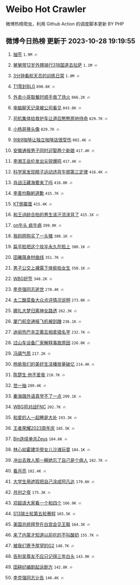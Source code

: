 # Weibo Hot Crawler 



微博热榜爬虫，利用 Github Action 的调度脚本更新 BY PHP 


## 微博今日热榜 更新于 2023-10-28 19:19:55 
1. [抽签](https://s.weibo.com/weibo?q=%E6%8A%BD%E7%AD%BE&t=31&band_rank=1&Refer=top) `1.9M 🔥` 

1. [舅舅带12岁外甥骑行318国道去拉萨](https://s.weibo.com/weibo?q=%23%E8%88%85%E8%88%85%E5%B8%A612%E5%B2%81%E5%A4%96%E7%94%A5%E9%AA%91%E8%A1%8C318%E5%9B%BD%E9%81%93%E5%8E%BB%E6%8B%89%E8%90%A8%23&t=31&band_rank=2&Refer=top) `1.1M 🔥` 

1. [3分钟看航天员的训练日常](https://s.weibo.com/weibo?q=%233%E5%88%86%E9%92%9F%E7%9C%8B%E8%88%AA%E5%A4%A9%E5%91%98%E7%9A%84%E8%AE%AD%E7%BB%83%E6%97%A5%E5%B8%B8%23&t=31&band_rank=3&Refer=top) `1.0M 🔥` 

1. [T1零封BLG](https://s.weibo.com/weibo?q=%23T1%E9%9B%B6%E5%B0%81BLG%23&t=31&band_rank=4&Refer=top) `890.6K 🔥` 

1. [外卖小哥取餐时顺手救了场火](https://s.weibo.com/weibo?q=%23%E5%A4%96%E5%8D%96%E5%B0%8F%E5%93%A5%E5%8F%96%E9%A4%90%E6%97%B6%E9%A1%BA%E6%89%8B%E6%95%91%E4%BA%86%E5%9C%BA%E7%81%AB%23&t=31&band_rank=5&Refer=top) `866.2K 🔥` 

1. [电脑聊天记录被公司看见](https://s.weibo.com/weibo?q=%E7%94%B5%E8%84%91%E8%81%8A%E5%A4%A9%E8%AE%B0%E5%BD%95%E8%A2%AB%E5%85%AC%E5%8F%B8%E7%9C%8B%E8%A7%81&t=31&band_rank=6&Refer=top) `843.8K 🔥` 

1. [司机集体给救护车让道后憨憨原地待命](https://s.weibo.com/weibo?q=%23%E5%8F%B8%E6%9C%BA%E9%9B%86%E4%BD%93%E7%BB%99%E6%95%91%E6%8A%A4%E8%BD%A6%E8%AE%A9%E9%81%93%E5%90%8E%E6%86%A8%E6%86%A8%E5%8E%9F%E5%9C%B0%E5%BE%85%E5%91%BD%23&t=31&band_rank=7&Refer=top) `829.7K 🔥` 

1. [小杨哥换头像](https://s.weibo.com/weibo?q=%23%E5%B0%8F%E6%9D%A8%E5%93%A5%E6%8D%A2%E5%A4%B4%E5%83%8F%23&t=31&band_rank=8&Refer=top) `829.7K 🔥` 

1. [9块9咖啡让独立咖啡店很受伤](https://s.weibo.com/weibo?q=%239%E5%9D%979%E5%92%96%E5%95%A1%E8%AE%A9%E7%8B%AC%E7%AB%8B%E5%92%96%E5%95%A1%E5%BA%97%E5%BE%88%E5%8F%97%E4%BC%A4%23&t=31&band_rank=9&Refer=top) `802.4K 🔥` 

1. [安徽通报男子同时迎娶两个新娘](https://s.weibo.com/weibo?q=%23%E5%AE%89%E5%BE%BD%E9%80%9A%E6%8A%A5%E7%94%B7%E5%AD%90%E5%90%8C%E6%97%B6%E8%BF%8E%E5%A8%B6%E4%B8%A4%E4%B8%AA%E6%96%B0%E5%A8%98%23&t=31&band_rank=10&Refer=top) `417.4K 🔥` 

1. [李湘王岳伦发出尖锐爆鸣](https://s.weibo.com/weibo?q=%23%E6%9D%8E%E6%B9%98%E7%8E%8B%E5%B2%B3%E4%BC%A6%E5%8F%91%E5%87%BA%E5%B0%96%E9%94%90%E7%88%86%E9%B8%A3%23&t=31&band_rank=11&Refer=top) `417.4K 🔥` 

1. [科学家发现精子运动违背牛顿第三定律](https://s.weibo.com/weibo?q=%23%E7%A7%91%E5%AD%A6%E5%AE%B6%E5%8F%91%E7%8E%B0%E7%B2%BE%E5%AD%90%E8%BF%90%E5%8A%A8%E8%BF%9D%E8%83%8C%E7%89%9B%E9%A1%BF%E7%AC%AC%E4%B8%89%E5%AE%9A%E5%BE%8B%23&t=31&band_rank=12&Refer=top) `416.4K 🔥` 

1. [肖战汪藏海要来了吗](https://s.weibo.com/weibo?q=%23%E8%82%96%E6%88%98%E6%B1%AA%E8%97%8F%E6%B5%B7%E8%A6%81%E6%9D%A5%E4%BA%86%E5%90%97%23&t=31&band_rank=13&Refer=top) `416.0K 🔥` 

1. [李善均鞠躬道歉](https://s.weibo.com/weibo?q=%23%E6%9D%8E%E5%96%84%E5%9D%87%E9%9E%A0%E8%BA%AC%E9%81%93%E6%AD%89%23&t=31&band_rank=14&Refer=top) `415.7K 🔥` 

1. [KT倒霉蛋](https://s.weibo.com/weibo?q=KT%E5%80%92%E9%9C%89%E8%9B%8B&t=31&band_rank=15&Refer=top) `415.4K 🔥` 

1. [和王诗龄合拍的男生该汗流浃背了](https://s.weibo.com/weibo?q=%E5%92%8C%E7%8E%8B%E8%AF%97%E9%BE%84%E5%90%88%E6%8B%8D%E7%9A%84%E7%94%B7%E7%94%9F%E8%AF%A5%E6%B1%97%E6%B5%81%E6%B5%83%E8%83%8C%E4%BA%86&t=31&band_rank=16&Refer=top) `415.1K 🔥` 

1. [on牛头 疯牛病](https://s.weibo.com/weibo?q=on%E7%89%9B%E5%A4%B4%20%E7%96%AF%E7%89%9B%E7%97%85&t=31&band_rank=17&Refer=top) `399.9K 🔥` 

1. [我妈网购买了一头猪](https://s.weibo.com/weibo?q=%23%E6%88%91%E5%A6%88%E7%BD%91%E8%B4%AD%E4%B9%B0%E4%BA%86%E4%B8%80%E5%A4%B4%E7%8C%AA%23&t=31&band_rank=18&Refer=top) `388.1K 🔥` 

1. [扁平脸把这个妆半永久在脸上](https://s.weibo.com/weibo?q=%E6%89%81%E5%B9%B3%E8%84%B8%E6%8A%8A%E8%BF%99%E4%B8%AA%E5%A6%86%E5%8D%8A%E6%B0%B8%E4%B9%85%E5%9C%A8%E8%84%B8%E4%B8%8A&t=31&band_rank=19&Refer=top) `380.1K 🔥` 

1. [田曦薇身材曲线](https://s.weibo.com/weibo?q=%23%E7%94%B0%E6%9B%A6%E8%96%87%E8%BA%AB%E6%9D%90%E6%9B%B2%E7%BA%BF%23&t=31&band_rank=20&Refer=top) `351.7K 🔥` 

1. [男子公交上裸露下体偷拍女生](https://s.weibo.com/weibo?q=%23%E7%94%B7%E5%AD%90%E5%85%AC%E4%BA%A4%E4%B8%8A%E8%A3%B8%E9%9C%B2%E4%B8%8B%E4%BD%93%E5%81%B7%E6%8B%8D%E5%A5%B3%E7%94%9F%23&t=31&band_rank=21&Refer=top) `350.1K 🔥` 

1. [WBG好签](https://s.weibo.com/weibo?q=WBG%E5%A5%BD%E7%AD%BE&t=31&band_rank=22&Refer=top) `348.2K 🔥` 

1. [李克强同志逝世](https://s.weibo.com/weibo?q=%23%E6%9D%8E%E5%85%8B%E5%BC%BA%E5%90%8C%E5%BF%97%E9%80%9D%E4%B8%96%23&t=31&band_rank=23&Refer=top) `278.4K 🔥` 

1. [太二酸菜鱼大众点评情况说明](https://s.weibo.com/weibo?q=%23%E5%A4%AA%E4%BA%8C%E9%85%B8%E8%8F%9C%E9%B1%BC%E5%A4%A7%E4%BC%97%E7%82%B9%E8%AF%84%E6%83%85%E5%86%B5%E8%AF%B4%E6%98%8E%23&t=31&band_rank=24&Refer=top) `273.0K 🔥` 

1. [娜扎大梦归离神女路透](https://s.weibo.com/weibo?q=%E5%A8%9C%E6%89%8E%E5%A4%A7%E6%A2%A6%E5%BD%92%E7%A6%BB%E7%A5%9E%E5%A5%B3%E8%B7%AF%E9%80%8F&t=31&band_rank=25&Refer=top) `262.3K 🔥` 

1. [厦门航空通报飞机被刮蹭](https://s.weibo.com/weibo?q=%23%E5%8E%A6%E9%97%A8%E8%88%AA%E7%A9%BA%E9%80%9A%E6%8A%A5%E9%A3%9E%E6%9C%BA%E8%A2%AB%E5%88%AE%E8%B9%AD%23&t=31&band_rank=26&Refer=top) `236.1K 🔥` 

1. [迪丽热巴辛芷蕾互相拿错名字](https://s.weibo.com/weibo?q=%E8%BF%AA%E4%B8%BD%E7%83%AD%E5%B7%B4%E8%BE%9B%E8%8A%B7%E8%95%BE%E4%BA%92%E7%9B%B8%E6%8B%BF%E9%94%99%E5%90%8D%E5%AD%97&t=31&band_rank=27&Refer=top) `232.7K 🔥` 

1. [过山车设备厂家解释事故原因](https://s.weibo.com/weibo?q=%23%E8%BF%87%E5%B1%B1%E8%BD%A6%E8%AE%BE%E5%A4%87%E5%8E%82%E5%AE%B6%E8%A7%A3%E9%87%8A%E4%BA%8B%E6%95%85%E5%8E%9F%E5%9B%A0%23&t=31&band_rank=28&Refer=top) `226.0K 🔥` 

1. [冯禧气质](https://s.weibo.com/weibo?q=%E5%86%AF%E7%A6%A7%E6%B0%94%E8%B4%A8&t=31&band_rank=29&Refer=top) `217.2K 🔥` 

1. [杨紫我们的美好生活播放量破亿](https://s.weibo.com/weibo?q=%23%E6%9D%A8%E7%B4%AB%E6%88%91%E4%BB%AC%E7%9A%84%E7%BE%8E%E5%A5%BD%E7%94%9F%E6%B4%BB%E6%92%AD%E6%94%BE%E9%87%8F%E7%A0%B4%E4%BA%BF%23&t=31&band_rank=30&Refer=top) `214.4K 🔥` 

1. [陈楚生 他不爱我](https://s.weibo.com/weibo?q=%E9%99%88%E6%A5%9A%E7%94%9F%20%E4%BB%96%E4%B8%8D%E7%88%B1%E6%88%91&t=31&band_rank=31&Refer=top) `210.7K 🔥` 

1. [世一抽](https://s.weibo.com/weibo?q=%E4%B8%96%E4%B8%80%E6%8A%BD&t=31&band_rank=32&Refer=top) `209.4K 🔥` 

1. [秦海璐外语真学不了一点](https://s.weibo.com/weibo?q=%23%E7%A7%A6%E6%B5%B7%E7%92%90%E5%A4%96%E8%AF%AD%E7%9C%9F%E5%AD%A6%E4%B8%8D%E4%BA%86%E4%B8%80%E7%82%B9%23&t=31&band_rank=33&Refer=top) `209.1K 🔥` 

1. [WBG将对战FNC](https://s.weibo.com/weibo?q=%23WBG%E5%B0%86%E5%AF%B9%E6%88%98FNC%23&t=31&band_rank=34&Refer=top) `202.7K 🔥` 

1. [和爱的人一起睡是大补](https://s.weibo.com/weibo?q=%23%E5%92%8C%E7%88%B1%E7%9A%84%E4%BA%BA%E4%B8%80%E8%B5%B7%E7%9D%A1%E6%98%AF%E5%A4%A7%E8%A1%A5%23&t=31&band_rank=35&Refer=top) `193.3K 🔥` 

1. [王者荣耀2023周年庆](https://s.weibo.com/weibo?q=%23%E7%8E%8B%E8%80%85%E8%8D%A3%E8%80%802023%E5%91%A8%E5%B9%B4%E5%BA%86%23&t=31&band_rank=36&Refer=top) `185.5K 🔥` 

1. [Bin连续单杀Zeus](https://s.weibo.com/weibo?q=%23Bin%E8%BF%9E%E7%BB%AD%E5%8D%95%E6%9D%80Zeus%23&t=31&band_rank=37&Refer=top) `184.6K 🔥` 

1. [林心如霍建华带女儿沙滩玩耍](https://s.weibo.com/weibo?q=%23%E6%9E%97%E5%BF%83%E5%A6%82%E9%9C%8D%E5%BB%BA%E5%8D%8E%E5%B8%A6%E5%A5%B3%E5%84%BF%E6%B2%99%E6%BB%A9%E7%8E%A9%E8%80%8D%23&t=31&band_rank=38&Refer=top) `184.1K 🔥` 

1. [冲出去救人那一瞬她忘了自己是个病人](https://s.weibo.com/weibo?q=%23%E5%86%B2%E5%87%BA%E5%8E%BB%E6%95%91%E4%BA%BA%E9%82%A3%E4%B8%80%E7%9E%AC%E5%A5%B9%E5%BF%98%E4%BA%86%E8%87%AA%E5%B7%B1%E6%98%AF%E4%B8%AA%E7%97%85%E4%BA%BA%23&t=31&band_rank=39&Refer=top) `182.7K 🔥` 

1. [看月亮](https://s.weibo.com/weibo?q=%E7%9C%8B%E6%9C%88%E4%BA%AE&t=31&band_rank=40&Refer=top) `182.4K 🔥` 

1. [大学生用遮瑕把自己涂成阿凡达](https://s.weibo.com/weibo?q=%E5%A4%A7%E5%AD%A6%E7%94%9F%E7%94%A8%E9%81%AE%E7%91%95%E6%8A%8A%E8%87%AA%E5%B7%B1%E6%B6%82%E6%88%90%E9%98%BF%E5%87%A1%E8%BE%BE&t=31&band_rank=41&Refer=top) `179.6K 🔥` 

1. [共创之夜](https://s.weibo.com/weibo?q=%E5%85%B1%E5%88%9B%E4%B9%8B%E5%A4%9C&t=31&band_rank=42&Refer=top) `175.3K 🔥` 

1. [邓超请大家看一个和四个](https://s.weibo.com/weibo?q=%23%E9%82%93%E8%B6%85%E8%AF%B7%E5%A4%A7%E5%AE%B6%E7%9C%8B%E4%B8%80%E4%B8%AA%E5%92%8C%E5%9B%9B%E4%B8%AA%23&t=31&band_rank=43&Refer=top) `166.9K 🔥` 

1. [S13瑞士轮第五轮赛程](https://s.weibo.com/weibo?q=%23S13%E7%91%9E%E5%A3%AB%E8%BD%AE%E7%AC%AC%E4%BA%94%E8%BD%AE%E8%B5%9B%E7%A8%8B%23&t=31&band_rank=44&Refer=top) `165.5K 🔥` 

1. [美国总统拜登在白宫会见王毅](https://s.weibo.com/weibo?q=%23%E7%BE%8E%E5%9B%BD%E6%80%BB%E7%BB%9F%E6%8B%9C%E7%99%BB%E5%9C%A8%E7%99%BD%E5%AE%AB%E4%BC%9A%E8%A7%81%E7%8E%8B%E6%AF%85%23&t=31&band_rank=45&Refer=top) `164.3K 🔥` 

1. [来了内蒙才知道以前吃的不叫酸奶](https://s.weibo.com/weibo?q=%E6%9D%A5%E4%BA%86%E5%86%85%E8%92%99%E6%89%8D%E7%9F%A5%E9%81%93%E4%BB%A5%E5%89%8D%E5%90%83%E7%9A%84%E4%B8%8D%E5%8F%AB%E9%85%B8%E5%A5%B6&t=31&band_rank=46&Refer=top) `155.7K 🔥` 

1. [被我们寄予厚望的G2](https://s.weibo.com/weibo?q=%E8%A2%AB%E6%88%91%E4%BB%AC%E5%AF%84%E4%BA%88%E5%8E%9A%E6%9C%9B%E7%9A%84G2&t=31&band_rank=47&Refer=top) `148.7K 🔥` 

1. [告别吴尊友不应只记得三年白头](https://s.weibo.com/weibo?q=%23%E5%91%8A%E5%88%AB%E5%90%B4%E5%B0%8A%E5%8F%8B%E4%B8%8D%E5%BA%94%E5%8F%AA%E8%AE%B0%E5%BE%97%E4%B8%89%E5%B9%B4%E7%99%BD%E5%A4%B4%23&t=31&band_rank=48&Refer=top) `143.9K 🔥` 

1. [田耕纪编剧起诉剧方](https://s.weibo.com/weibo?q=%23%E7%94%B0%E8%80%95%E7%BA%AA%E7%BC%96%E5%89%A7%E8%B5%B7%E8%AF%89%E5%89%A7%E6%96%B9%23&t=31&band_rank=49&Refer=top) `142.8K 🔥` 

1. [李克强同志讣告](https://s.weibo.com/weibo?q=%E6%9D%8E%E5%85%8B%E5%BC%BA%E5%90%8C%E5%BF%97%E8%AE%A3%E5%91%8A&t=31&band_rank=50&Refer=top) `140.4K 🔥` 

